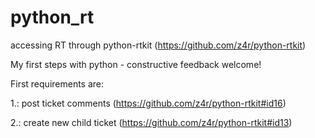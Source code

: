 # python_rt
accessing RT through python-rtkit (https://github.com/z4r/python-rtkit)

My first steps with python - constructive feedback welcome!

First requirements are:

1.: post ticket comments (https://github.com/z4r/python-rtkit#id16)

2.: create new child ticket (https://github.com/z4r/python-rtkit#id13)

